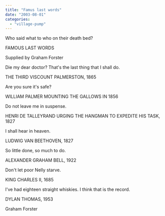 ```yaml
---
title: "Famus last words"
date: "2003-08-01"
categories: 
  - "village-pump"
---
```


Who said what to who on their death bed?

FAMOUS LAST WORDS

Supplied by Graham Forster

Die my dear doctor? That's the last thing that I shall do.

THE THIRD VISCOUNT PALMERSTON, 1865

Are you sure it's safe?

WILLIAM PALMER MOUNTING THE GALLOWS IN 1856

Do not leave me in suspense.

HENRI DE TALLEYRAND URGING THE HANGMAN TO EXPEDITE HIS TASK, 1827

I shall hear in heaven.

LUDWIG VAN BEETHOVEN, 1827

So little done, so much to do.

ALEXANDER GRAHAM BELL, 1922

Don't let poor Nelly starve.

KING CHARLES II, 1685

I've had eighteen straight whiskies. I think that is the record.

DYLAN THOMAS, 1953

Graham Forster
